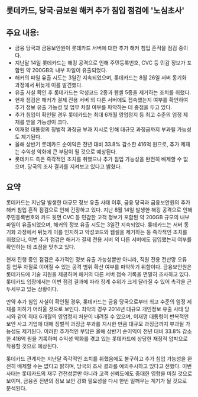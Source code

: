 ## 롯데카드, 당국·금보원 해커 추가 침입 점검에 '노심초사'

## 주요 내용:
*   금융 당국과 금융보안원이 롯데카드 서버에 대한 추가 해커 침입 흔적을 점검 중이다.
*   지난달 14일 롯데카드는 해킹 공격으로 인해 주민등록번호, CVC 등 민감 정보가 포함된 약 200GB의 내부 파일이 유출되었다.
*   해커의 파일 유출 시도는 3일간 지속되었으며, 롯데카드는 8월 26일 서버 동기화 과정에서 뒤늦게 이를 발견했다.
*   유출 사실 확인 후 롯데카드는 악성코드 2종과 웹셀 5종을 제거하는 조치를 취했다.
*   현재 점검은 해커가 결제 전용 서버 외 다른 서버에도 접속했는지 여부를 확인하여 추가 정보 유출 가능성 및 업무 차질 여부를 파악하는 데 중점을 두고 있다.
*   추가 침입이 확인될 경우 롯데카드는 최대 6개월 영업정지 등 최고 수준의 엄정 제재를 받을 가능성이 크다.
*   이재명 대통령의 징벌적 과징금 부과 지시로 인해 대규모 과징금까지 부과될 가능성도 제기된다.
*   올해 상반기 롯데카드 순이익은 전년 대비 33.8% 감소한 416억 원으로, 추가 제재는 수익성 악화에 큰 부담이 될 것으로 예상된다.
*   롯데카드 측은 즉각적인 조치를 취했으나 추가 침입 가능성을 완전히 배제할 수 없으며, 당국의 조사 결과를 지켜보고 있다고 밝혔다.

## 요약

롯데카드는 지난달 발생한 대규모 정보 유출 사태 이후, 금융 당국과 금융보안원의 추가 해커 침입 흔적 점검으로 인해 긴장하고 있다. 지난 8월 14일 발생한 해킹 공격으로 인해 주민등록번호와 카드 뒷면 CVC 등 민감한 고객 정보가 포함된 약 200GB 규모의 내부 파일이 유출되었으며, 해커의 정보 유출 시도는 3일간 지속되었다. 롯데카드는 서버 동기화 과정에서 뒤늦게 이를 인지하고 악성코드와 웹셀을 제거하는 등 즉각적인 조치를 취했으나, 이번 추가 점검은 해커가 결제 전용 서버 외 다른 서버에도 침입했는지 여부를 확인하는 데 초점을 맞추고 있다.

현재 진행 중인 점검은 추가적인 정보 유출 가능성뿐만 아니라, 직원 전용 전산망 오류 등 업무 차질로 이어질 수 있는 공격 범위 확산 여부를 파악하기 위함이다. 금융보안원은 롯데카드에 기술 지원을 제공하며 해커의 다른 서버 접속 기록을 면밀히 조사하고 있다. 롯데카드 입장에서는 이번 점검 결과에 따라 징계 수위가 크게 달라질 수 있어 촉각을 곤두세우고 있는 상황이다.

만약 추가 침입 사실이 확인될 경우, 롯데카드는 금융 당국으로부터 최고 수준의 엄정 제재를 피하기 어려울 것으로 보인다. 최악의 경우 2014년 대규모 개인정보 유출 사태 당시와 같이 최대 6개월의 영업정지 처분이 내려질 수 있으며, 이재명 대통령이 반복적인 보안 사고 기업에 대해 징벌적 과징금 부과를 지시한 만큼 대규모 과징금까지 부과될 가능성도 제기된다. 이러한 추가적인 부담은 올해 상반기 순이익이 전년 대비 33.8% 감소한 416억 원을 기록하며 수익성 악화를 겪고 있는 롯데카드에 상당한 재정적 압박으로 작용할 것으로 예상된다.

롯데카드 관계자는 지난달 즉각적인 조치를 취했음에도 불구하고 추가 침입 가능성을 완전히 배제할 수는 없다고 밝히며, 당국의 조사 결과를 예의주시하고 있다고 전했다. 이번 사태는 롯데카드의 재무 건전성뿐만 아니라 고객 신뢰도에도 중대한 영향을 미칠 것으로 보이며, 금융권 전반의 정보 보안 강화 필요성을 다시 한번 일깨우는 계기가 될 것으로 분석된다.